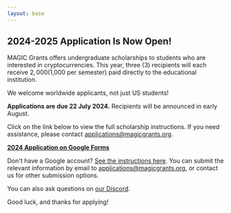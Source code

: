 ```yaml
---
layout: base
---
```


<!--
## Applications Will Open in Spring 2024

Please check back later! You can [join our Discord](https://discord.gg/YH7kFuREKY) in the meantime.
-->

## 2024-2025 Application Is Now Open!

MAGIC Grants offers undergraduate scholarships to students who are interested in cryptocurrencies. This year, three (3) recipients will each receive $2,000 ($1,000 per semester) paid directly to the educational institution.

We welcome worldwide applicants, not just US students!

**Applications are due 22 July 2024.** Recipients will be announced in early August.

Click on the link below to view the full scholarship instructions. If you need assistance, please contact [applications@magicgrants.org](mailto:applications@magicgrants.org).

**[2024 Application on Google Forms](https://docs.google.com/forms/d/e/1FAIpQLSebLtxLxWATwmXR6_WqAajLw1nHmwCOmk4UGD0Nzn-8vu_YJA/viewform)**

Don't have a Google account? [See the instructions here](/scholarships/scholarship-application/2024-Scholarship-Application.pdf). You can submit the relevant information by email to [applications@magicgrants.org](mailto:applications@magicgrants.org), or contact us for other submission options.

You can also ask questions on [our Discord](https://discord.gg/YH7kFuREKY).

Good luck, and thanks for applying!
